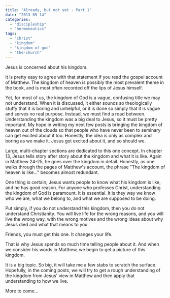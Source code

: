 ```yaml
---
title: "Already, but not yet - Part 1"
date: "2013-05-14"
categories: 
  - "discipleship"
  - "hermeneutics"
tags: 
  - "christ"
  - "kingdom"
  - "kingdom-of-god"
  - "the-church"
---
```


Jesus is concerned about his kingdom.

It is pretty easy to agree with that statement if you read the gospel account of Matthew. The kingdom of heaven is possibly the most prevalent theme in the book, and is most often recorded off the lips of Jesus himself.

Yet, for most of us, the kingdom of God is a vague, confusing title we may not understand. When it is discussed, it either sounds so theologically stuffy that it is boring and unhelpful, or it is done so simply that it is vague and serves no real purpose. Instead, we must find a road between. Understanding the kingdom was a big deal to Jesus, so it must be pretty important. My hope in writing my next few posts is bringing the kingdom of heaven out of the clouds so that people who have never been to seminary can get excited about it too. Honestly, the idea is only as complex and boring as we make it. Jesus got excited about it, and so should we.

Large, multi-chapter sections are dedicated to this one concept. In chapter 13, Jesus tells story after story about the kingdom and what it is like. Again in Matthew 24-25, he goes over the kingdom in detail. Honestly, as one walks through the pages of Matthew's account, the phrase "The kingdom of heaven is like..." becomes almost redundant.

One thing is certain; Jesus wants people to know what his kingdom is like, and he has good reason. For anyone who professes Christ, understanding the kingdom of God is paramount. It is essential. It is they way we know who we are, what we belong to, and what we are supposed to be doing.

Put simply, if you do not understand this kingdom, then you do not understand Christianity. You will live life for the wrong reasons, and you will live the wrong way, with the wrong motives and the wrong ideas about why Jesus died and what that means to you.

Friends, you must get this one. It changes your life.

That is why Jesus spends so much time telling people about it. And when we consider his words in Matthew, we begin to get a picture of this kingdom.

It is a big topic. So big, it will take me a few stabs to scratch the surface. Hopefully, in the coming posts, we will try to get a rough understanding of the kingdom from Jesus' view in Matthew and then apply that understanding to how we live.

More to come...
